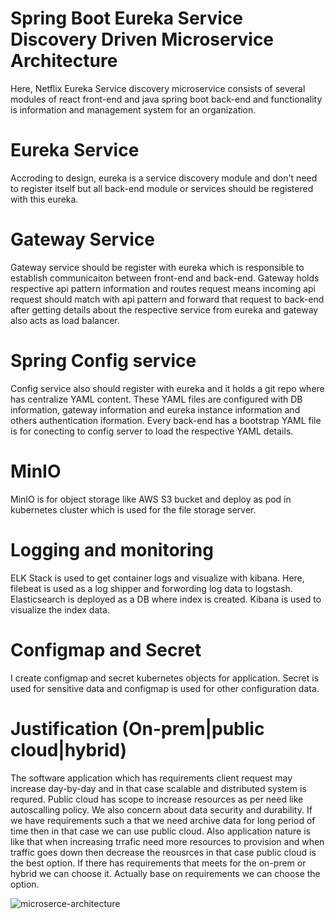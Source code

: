 # Spring Boot Eureka Service Discovery Driven Microservice Architecture
Here, Netflix Eureka Service discovery microservice consists of several modules of react front-end and java spring boot back-end and functionality is information and management system for an organization. 

# Eureka Service
Accroding to design, eureka is a service discovery module and don't need to register itself but all back-end module or services should be registered with this eureka.
# Gateway Service
Gateway service should be register with eureka which is responsible to establish communicaiton between front-end and back-end. Gateway holds respective api pattern information and routes request means incoming api request should match with api pattern and forward that request to back-end after getting details about the respective service from eureka and gateway also acts as load balancer. 
# Spring Config service
Config service also should register with eureka and it holds a git repo where has centralize YAML content. These YAML files are configured with DB information, gateway information and eureka instance information and others authentication iformation. Every back-end has a bootstrap YAML file is for conecting to config server to load the respective YAML details. 

# MinIO
MinIO is for object storage like AWS S3 bucket and deploy as pod in kubernetes cluster which is used for the file storage server. 

# Logging and monitoring
ELK Stack is used to get container logs and visualize with kibana. Here, filebeat is used as a log shipper and forwording log data to logstash. Elasticsearch is deployed as a DB where index is created. Kibana is used to visualize the index data. 

# Configmap and Secret
I create configmap and secret kubernetes objects for application. Secret is used for sensitive data and configmap is used for other configuration data. 

# Justification (On-prem|public cloud|hybrid)
The software application which has requirements client request may increase day-by-day and in that case scalable and distributed system is requred. Public cloud has scope to increase resources as per need like autoscalling policy. We also concern about data security and durability. If we have requirements such a that we need archive data for long period of time then in that case we can use public cloud. Also application nature is like that when increasing trrafic need more resources to provision and when traffic goes down then decrease the reousrces in that case public cloud is the best option. If there has requirements that meets for the on-prem or hybrid we can choose it. Actually base on requirements we can choose the option. 



![microserce-architecture](https://user-images.githubusercontent.com/25055579/182891218-3af9de88-4f23-428d-b865-7f2631b21d71.png)
